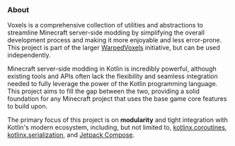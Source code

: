 ### About

Voxels is a comprehensive collection of utilities and abstractions to
streamline Minecraft server-side modding by simplifying the overall development process
and making it more enjoyable and less error-prone. This project is part of the larger
[WarpedVoxels] initiative, but can be used independently.

Minecraft server-side modding in Kotlin is incredibly powerful, although existing
tools and APIs often lack the flexibility and seamless integration needed to fully
leverage the power of the Kotlin programming language. This project aims to fill the
gap between the two, providing a solid foundation for any Minecraft project that 
uses the base game core features to build upon.

The primary focus of this project is on **modularity** and tight integration with Kotlin's
modern ecosystem, including, but not limited to, [kotlinx.coroutines], 
[kotlinx.serialization], and [Jetpack Compose].

[WarpedVoxels]: https://github.com/warpedvoxels/java-edition
[kotlinx.coroutines]: https://github.com/Kotlin/kotlinx.coroutines
[kotlinx.serialization]: https://github.com/Kotlin/kotlinx.serialization
[Jetpack Compose]: https://developer.android.com/jetpack/compose
